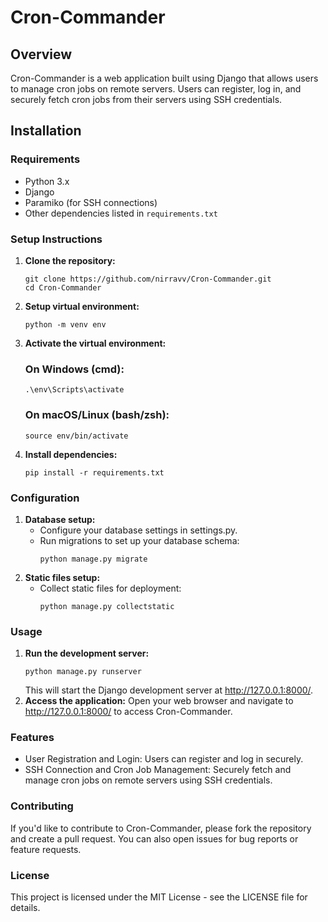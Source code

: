 # Cron-Commander

## Overview

Cron-Commander is a web application built using Django that allows users to manage cron jobs on remote servers. Users can register, log in, and securely fetch cron jobs from their servers using SSH credentials.

## Installation

### Requirements

- Python 3.x
- Django
- Paramiko (for SSH connections)
- Other dependencies listed in `requirements.txt`

### Setup Instructions

1. **Clone the repository:**

   ```
   git clone https://github.com/nirravv/Cron-Commander.git
   cd Cron-Commander
   ```
   
2. **Setup virtual environment:**
    
    ```
    python -m venv env
    ```
3. **Activate the virtual environment:**
    ### On Windows (cmd):
    ```
   .\env\Scripts\activate
    ```
    
    ### On macOS/Linux (bash/zsh):
    ```
    source env/bin/activate
    ```

4. **Install dependencies:**
    ```
    pip install -r requirements.txt
    ```

### Configuration
1. **Database setup:**
    - Configure your database settings in settings.py.
    - Run migrations to set up your database schema:
        ```
        python manage.py migrate
        ```
2. **Static files setup:**
    - Collect static files for deployment:
        ```
        python manage.py collectstatic
        ```

### Usage
1. **Run the development server:**
    ```
    python manage.py runserver
    ```
    This will start the Django development server at http://127.0.0.1:8000/.
2. **Access the application:**
    Open your web browser and navigate to http://127.0.0.1:8000/ to access Cron-Commander.

### Features
- User Registration and Login:
    Users can register and log in securely.
- SSH Connection and Cron Job Management:
    Securely fetch and manage cron jobs on remote servers using SSH credentials.

### Contributing
If you'd like to contribute to Cron-Commander, please fork the repository and create a pull request. You can also open issues for bug reports or feature requests.

### License
This project is licensed under the MIT License - see the LICENSE file for details.


